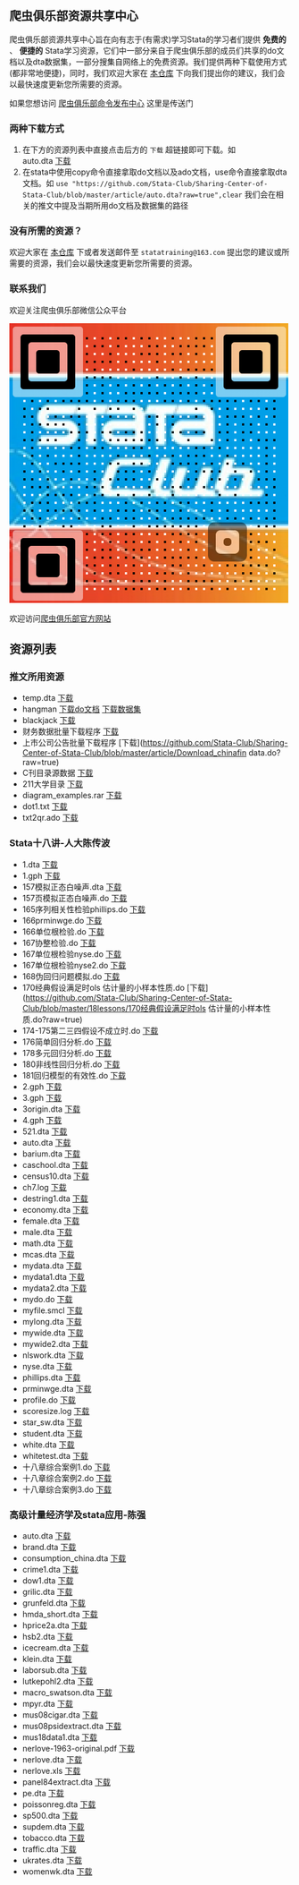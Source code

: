 ## 爬虫俱乐部资源共享中心

爬虫俱乐部资源共享中心旨在向有志于(有需求)学习Stata的学习者们提供 **免费的** 、 **便捷的** Stata学习资源，它们中一部分来自于爬虫俱乐部的成员们共享的do文档以及dta数据集，一部分搜集自网络上的免费资源。我们提供两种下载使用方式(都非常地便捷)，同时，我们欢迎大家在 [本仓库](https://github.com/Stata-Club/data) 下向我们提出你的建议，我们会以最快速度更新您所需要的资源。

如果您想访问 [爬虫俱乐部命令发布中心](https://stata-club.github.io/Sharing-Center-of-Stata-Club/program/) 这里是传送门

### 两种下载方式

1. 在下方的资源列表中直接点击后方的 `下载` 超链接即可下载。如  
    auto.dta [下载](https://github.com/Stata-Club/Sharing-Center-of-Stata-Club/blob/master/article/auto.dta?raw=true)
2. 在stata中使用copy命令直接拿取do文档以及ado文档，use命令直接拿取dta文档。如
    `use "https://github.com/Stata-Club/Sharing-Center-of-Stata-Club/blob/master/article/auto.dta?raw=true",clear`
    我们会在相关的推文中提及当期所用do文档及数据集的路径

### 没有所需的资源？

欢迎大家在 [本仓库](https://github.com/Stata-Club/data) 下或者发送邮件至 `statatraining@163.com` 提出您的建议或所需要的资源，我们会以最快速度更新您所需要的资源。

### 联系我们

欢迎关注爬虫俱乐部微信公众平台

![](QRcode.png)

欢迎访问[爬虫俱乐部官方网站](https://stata-club.github.io)

## 资源列表

### 推文所用资源

- temp.dta [下载](https://github.com/Stata-Club/Sharing-Center-of-Stata-Club/blob/master/article/temp.dta?raw=true)
- hangman [下载do文档](https://github.com/Stata-Club/Sharing-Center-of-Stata-Club/blob/master/article/hangman/hangman.do?raw=true) [下载数据集](https://github.com/Stata-Club/Sharing-Center-of-Stata-Club/blob/master/article/hangman/hangman_data.dta?raw=true)
- blackjack [下载](https://github.com/Stata-Club/Sharing-Center-of-Stata-Club/blob/master/article/blackjack.ado?raw=true)
- 财务数据批量下载程序 [下载](https://github.com/Stata-Club/Sharing-Center-of-Stata-Club/blob/master/article/Download_notice.do?raw=true)
- 上市公司公告批量下载程序 [下载](https://github.com/Stata-Club/Sharing-Center-of-Stata-Club/blob/master/article/Download_chinafin data.do?raw=true)
- C刊目录源数据 [下载](https://github.com/Stata-Club/Sharing-Center-of-Stata-Club/blob/master/article/C刊目录源数据.txt?raw=true)
- 211大学目录 [下载](https://github.com/Stata-Club/Sharing-Center-of-Stata-Club/blob/master/article/211大学目录.txt?raw=true)
- diagram_examples.rar [下载](https://github.com/Stata-Club/Sharing-Center-of-Stata-Club/blob/master/article/diagram_examples.rar?raw=true)
- dot1.txt [下载](https://github.com/Stata-Club/Sharing-Center-of-Stata-Club/blob/master/article/dot1.txt?raw=true)
- txt2qr.ado [下载](https://github.com/Stata-Club/Sharing-Center-of-Stata-Club/blob/master/article/txt2qr.ado?raw=true)

### Stata十八讲-人大陈传波

- 1.dta [下载](https://github.com/Stata-Club/Sharing-Center-of-Stata-Club/blob/master/18lessons/1.dta?raw=true)
- 1.gph [下载](https://github.com/Stata-Club/Sharing-Center-of-Stata-Club/blob/master/18lessons/1.gph?raw=true)
- 157模拟正态白噪声.dta [下载](https://github.com/Stata-Club/Sharing-Center-of-Stata-Club/blob/master/18lessons/157模拟正态白噪声.dta?raw=true)
- 157页模拟正态白噪声.do [下载](https://github.com/Stata-Club/Sharing-Center-of-Stata-Club/blob/master/18lessons/157页模拟正态白噪声.do?raw=true)
- 165序列相关性检验phillips.do [下载](https://github.com/Stata-Club/Sharing-Center-of-Stata-Club/blob/master/18lessons/165序列相关性检验phillips.do?raw=true)
- 166prminwge.do [下载](https://github.com/Stata-Club/Sharing-Center-of-Stata-Club/blob/master/18lessons/166prminwge.do?raw=true)
- 166单位根检验.do [下载](https://github.com/Stata-Club/Sharing-Center-of-Stata-Club/blob/master/18lessons/166单位根检验.do?raw=true)
- 167协整检验.do [下载](https://github.com/Stata-Club/Sharing-Center-of-Stata-Club/blob/master/18lessons/167协整检验.do?raw=true)
- 167单位根检验nyse.do [下载](https://github.com/Stata-Club/Sharing-Center-of-Stata-Club/blob/master/18lessons/167单位根检验nyse.do?raw=true)
- 167单位根检验nyse2.do [下载](https://github.com/Stata-Club/Sharing-Center-of-Stata-Club/blob/master/18lessons/167单位根检验nyse2.do?raw=true)
- 168伪回归问题模拟.do [下载](https://github.com/Stata-Club/Sharing-Center-of-Stata-Club/blob/master/18lessons/168伪回归问题模拟.do?raw=true)
- 170经典假设满足时ols 估计量的小样本性质.do [下载](https://github.com/Stata-Club/Sharing-Center-of-Stata-Club/blob/master/18lessons/170经典假设满足时ols 估计量的小样本性质.do?raw=true)
- 174-175第二三四假设不成立时.do [下载](https://github.com/Stata-Club/Sharing-Center-of-Stata-Club/blob/master/18lessons/174-175第二三四假设不成立时.do?raw=true)
- 176简单回归分析.do [下载](https://github.com/Stata-Club/Sharing-Center-of-Stata-Club/blob/master/18lessons/176简单回归分析.do?raw=true)
- 178多元回归分析.do [下载](https://github.com/Stata-Club/Sharing-Center-of-Stata-Club/blob/master/18lessons/178多元回归分析.do?raw=true)
- 180非线性回归分析.do [下载](https://github.com/Stata-Club/Sharing-Center-of-Stata-Club/blob/master/18lessons/180非线性回归分析.do?raw=true)
- 181回归模型的有效性.do [下载](https://github.com/Stata-Club/Sharing-Center-of-Stata-Club/blob/master/18lessons/181回归模型的有效性.do?raw=true)
- 2.gph [下载](https://github.com/Stata-Club/Sharing-Center-of-Stata-Club/blob/master/18lessons/2.gph?raw=true)
- 3.gph [下载](https://github.com/Stata-Club/Sharing-Center-of-Stata-Club/blob/master/18lessons/3.gph?raw=true)
- 3origin.dta [下载](https://github.com/Stata-Club/Sharing-Center-of-Stata-Club/blob/master/18lessons/3origin.dta?raw=true)
- 4.gph [下载](https://github.com/Stata-Club/Sharing-Center-of-Stata-Club/blob/master/18lessons/4.gph?raw=true)
- 521.dta [下载](https://github.com/Stata-Club/Sharing-Center-of-Stata-Club/blob/master/18lessons/521.dta?raw=true)
- auto.dta [下载](https://github.com/Stata-Club/Sharing-Center-of-Stata-Club/blob/master/18lessons/auto.dta?raw=true)
- barium.dta [下载](https://github.com/Stata-Club/Sharing-Center-of-Stata-Club/blob/master/18lessons/barium.dta?raw=true)
- caschool.dta [下载](https://github.com/Stata-Club/Sharing-Center-of-Stata-Club/blob/master/18lessons/caschool.dta?raw=true)
- census10.dta [下载](https://github.com/Stata-Club/Sharing-Center-of-Stata-Club/blob/master/18lessons/census10.dta?raw=true)
- ch7.log [下载](https://github.com/Stata-Club/Sharing-Center-of-Stata-Club/blob/master/18lessons/ch7.log?raw=true)
- destring1.dta [下载](https://github.com/Stata-Club/Sharing-Center-of-Stata-Club/blob/master/18lessons/destring1.dta?raw=true)
- economy.dta [下载](https://github.com/Stata-Club/Sharing-Center-of-Stata-Club/blob/master/18lessons/economy.dta?raw=true)
- female.dta [下载](https://github.com/Stata-Club/Sharing-Center-of-Stata-Club/blob/master/18lessons/female.dta?raw=true)
- male.dta [下载](https://github.com/Stata-Club/Sharing-Center-of-Stata-Club/blob/master/18lessons/male.dta?raw=true)
- math.dta [下载](https://github.com/Stata-Club/Sharing-Center-of-Stata-Club/blob/master/18lessons/math.dta?raw=true)
- mcas.dta [下载](https://github.com/Stata-Club/Sharing-Center-of-Stata-Club/blob/master/18lessons/mcas.dta?raw=true)
- mydata.dta [下载](https://github.com/Stata-Club/Sharing-Center-of-Stata-Club/blob/master/18lessons/mydata.dta?raw=true)
- mydata1.dta [下载](https://github.com/Stata-Club/Sharing-Center-of-Stata-Club/blob/master/18lessons/mydata1.dta?raw=true)
- mydata2.dta [下载](https://github.com/Stata-Club/Sharing-Center-of-Stata-Club/blob/master/18lessons/mydata2.dta?raw=true)
- mydo.do [下载](https://github.com/Stata-Club/Sharing-Center-of-Stata-Club/blob/master/18lessons/mydo.do?raw=true)
- myfile.smcl [下载](https://github.com/Stata-Club/Sharing-Center-of-Stata-Club/blob/master/18lessons/myfile.smcl?raw=true)
- mylong.dta [下载](https://github.com/Stata-Club/Sharing-Center-of-Stata-Club/blob/master/18lessons/mylong.dta?raw=true)
- mywide.dta [下载](https://github.com/Stata-Club/Sharing-Center-of-Stata-Club/blob/master/18lessons/mywide.dta?raw=true)
- mywide2.dta [下载](https://github.com/Stata-Club/Sharing-Center-of-Stata-Club/blob/master/18lessons/mywide2.dta?raw=true)
- nlswork.dta [下载](https://github.com/Stata-Club/Sharing-Center-of-Stata-Club/blob/master/18lessons/nlswork.dta?raw=true)
- nyse.dta [下载](https://github.com/Stata-Club/Sharing-Center-of-Stata-Club/blob/master/18lessons/nyse.dta?raw=true)
- phillips.dta [下载](https://github.com/Stata-Club/Sharing-Center-of-Stata-Club/blob/master/18lessons/phillips.dta?raw=true)
- prminwge.dta [下载](https://github.com/Stata-Club/Sharing-Center-of-Stata-Club/blob/master/18lessons/prminwge.dta?raw=true)
- profile.do [下载](https://github.com/Stata-Club/Sharing-Center-of-Stata-Club/blob/master/18lessons/profile.do?raw=true)
- scoresize.log [下载](https://github.com/Stata-Club/Sharing-Center-of-Stata-Club/blob/master/18lessons/scoresize.log?raw=true)
- star_sw.dta [下载](https://github.com/Stata-Club/Sharing-Center-of-Stata-Club/blob/master/18lessons/star_sw.dta?raw=true)
- student.dta [下载](https://github.com/Stata-Club/Sharing-Center-of-Stata-Club/blob/master/18lessons/student.dta?raw=true)
- white.dta [下载](https://github.com/Stata-Club/Sharing-Center-of-Stata-Club/blob/master/18lessons/white.dta?raw=true)
- whitetest.dta [下载](https://github.com/Stata-Club/Sharing-Center-of-Stata-Club/blob/master/18lessons/whitetest.dta?raw=true)
- 十八章综合案例1.do [下载](https://github.com/Stata-Club/Sharing-Center-of-Stata-Club/blob/master/18lessons/十八章综合案例1.do?raw=true)
- 十八章综合案例2.do [下载](https://github.com/Stata-Club/Sharing-Center-of-Stata-Club/blob/master/18lessons/十八章综合案例2.do?raw=true)
- 十八章综合案例3.do [下载](https://github.com/Stata-Club/Sharing-Center-of-Stata-Club/blob/master/18lessons/十八章综合案例3.do?raw=true)


### 高级计量经济学及stata应用-陈强

- auto.dta [下载](https://github.com/Stata-Club/Sharing-Center-of-Stata-Club/blob/master/chenqiang/auto.dta?raw=true)
- brand.dta [下载](https://github.com/Stata-Club/Sharing-Center-of-Stata-Club/blob/master/chenqiang/brand.dta?raw=true)
- consumption_china.dta [下载](https://github.com/Stata-Club/Sharing-Center-of-Stata-Club/blob/master/chenqiang/consumption_china.dta?raw=true)
- crime1.dta [下载](https://github.com/Stata-Club/Sharing-Center-of-Stata-Club/blob/master/chenqiang/crime1.dta?raw=true)
- dow1.dta [下载](https://github.com/Stata-Club/Sharing-Center-of-Stata-Club/blob/master/chenqiang/dow1.dta?raw=true)
- grilic.dta [下载](https://github.com/Stata-Club/Sharing-Center-of-Stata-Club/blob/master/chenqiang/grilic.dta?raw=true)
- grunfeld.dta [下载](https://github.com/Stata-Club/Sharing-Center-of-Stata-Club/blob/master/chenqiang/grunfeld.dta?raw=true)
- hmda_short.dta [下载](https://github.com/Stata-Club/Sharing-Center-of-Stata-Club/blob/master/chenqiang/hmda_short.dta?raw=true)
- hprice2a.dta [下载](https://github.com/Stata-Club/Sharing-Center-of-Stata-Club/blob/master/chenqiang/hprice2a.dta?raw=true)
- hsb2.dta [下载](https://github.com/Stata-Club/Sharing-Center-of-Stata-Club/blob/master/chenqiang/hsb2.dta?raw=true)
- icecream.dta [下载](https://github.com/Stata-Club/Sharing-Center-of-Stata-Club/blob/master/chenqiang/icecream.dta?raw=true)
- klein.dta [下载](https://github.com/Stata-Club/Sharing-Center-of-Stata-Club/blob/master/chenqiang/klein.dta?raw=true)
- laborsub.dta [下载](https://github.com/Stata-Club/Sharing-Center-of-Stata-Club/blob/master/chenqiang/laborsub.dta?raw=true)
- lutkepohl2.dta [下载](https://github.com/Stata-Club/Sharing-Center-of-Stata-Club/blob/master/chenqiang/lutkepohl2.dta?raw=true)
- macro_swatson.dta [下载](https://github.com/Stata-Club/Sharing-Center-of-Stata-Club/blob/master/chenqiang/macro_swatson.dta?raw=true)
- mpyr.dta [下载](https://github.com/Stata-Club/Sharing-Center-of-Stata-Club/blob/master/chenqiang/mpyr.dta?raw=true)
- mus08cigar.dta [下载](https://github.com/Stata-Club/Sharing-Center-of-Stata-Club/blob/master/chenqiang/mus08cigar.dta?raw=true)
- mus08psidextract.dta [下载](https://github.com/Stata-Club/Sharing-Center-of-Stata-Club/blob/master/chenqiang/mus08psidextract.dta?raw=true)
- mus18data1.dta [下载](https://github.com/Stata-Club/Sharing-Center-of-Stata-Club/blob/master/chenqiang/mus18data1.dta?raw=true)
- nerlove-1963-original.pdf [下载](https://github.com/Stata-Club/Sharing-Center-of-Stata-Club/blob/master/chenqiang/nerlove-1963-original.pdf?raw=true)
- nerlove.dta [下载](https://github.com/Stata-Club/Sharing-Center-of-Stata-Club/blob/master/chenqiang/nerlove.dta?raw=true)
- nerlove.xls [下载](https://github.com/Stata-Club/Sharing-Center-of-Stata-Club/blob/master/chenqiang/nerlove.xls?raw=true)
- panel84extract.dta [下载](https://github.com/Stata-Club/Sharing-Center-of-Stata-Club/blob/master/chenqiang/panel84extract.dta?raw=true)
- pe.dta [下载](https://github.com/Stata-Club/Sharing-Center-of-Stata-Club/blob/master/chenqiang/pe.dta?raw=true)
- poissonreg.dta [下载](https://github.com/Stata-Club/Sharing-Center-of-Stata-Club/blob/master/chenqiang/poissonreg.dta?raw=true)
- sp500.dta [下载](https://github.com/Stata-Club/Sharing-Center-of-Stata-Club/blob/master/chenqiang/sp500.dta?raw=true)
- supdem.dta [下载](https://github.com/Stata-Club/Sharing-Center-of-Stata-Club/blob/master/chenqiang/supdem.dta?raw=true)
- tobacco.dta [下载](https://github.com/Stata-Club/Sharing-Center-of-Stata-Club/blob/master/chenqiang/tobacco.dta?raw=true)
- traffic.dta [下载](https://github.com/Stata-Club/Sharing-Center-of-Stata-Club/blob/master/chenqiang/traffic.dta?raw=true)
- ukrates.dta [下载](https://github.com/Stata-Club/Sharing-Center-of-Stata-Club/blob/master/chenqiang/ukrates.dta?raw=true)
- womenwk.dta [下载](https://github.com/Stata-Club/Sharing-Center-of-Stata-Club/blob/master/chenqiang/womenwk.dta?raw=true)
